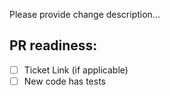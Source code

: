 Please provide change description...

## PR readiness:

- [ ] Ticket Link (if applicable)
- [ ] New code has tests
